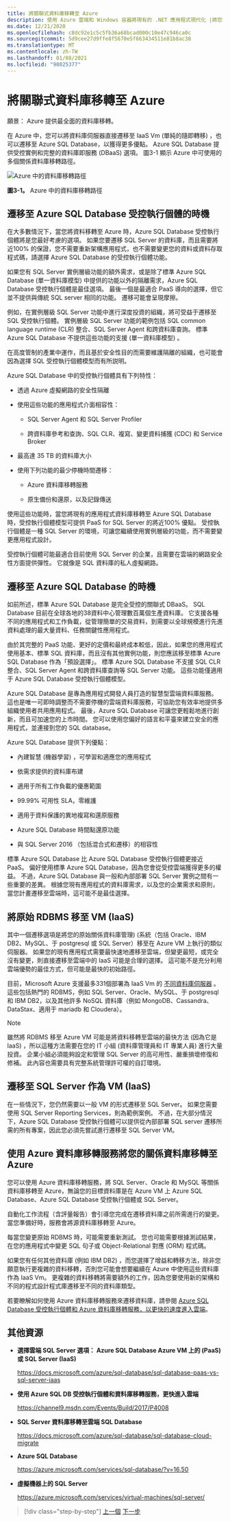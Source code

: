 ```yaml
---
title: 將關聯式資料庫移轉至 Azure
description: 使用 Azure 雲端和 Windows 容器將現有的 .NET 應用程式現代化 |將您的關係資料庫移轉至 Azure
ms.date: 12/21/2020
ms.openlocfilehash: c8dc92e1c5c5fb36a68bcad000c10e47c946ca0c
ms.sourcegitcommit: 5d9cee27d9ffe8f5670e5f663434511e81b8ac38
ms.translationtype: MT
ms.contentlocale: zh-TW
ms.lasthandoff: 01/08/2021
ms.locfileid: "98025377"
---
```

# <a name="migrate-your-relational-databases-to-azure"></a>將關聯式資料庫移轉至 Azure

願景： Azure 提供最全面的資料庫移轉。

在 Azure 中，您可以將資料庫伺服器直接遷移至 IaaS Vm (單純的隨即轉移) ，也可以遷移至 Azure SQL Database，以獲得更多優點。 Azure SQL Database 提供受控實例和完整的資料庫即服務 (DBaaS) 選項。 圖3-1 顯示 Azure 中可使用的多個關係資料庫移轉路徑。

![Azure 中的資料庫移轉路徑](./media/image3-1.png)

**圖3-1。** Azure 中的資料庫移轉路徑

## <a name="when-to-migrate-to-azure-sql-database-managed-instance"></a>遷移至 Azure SQL Database 受控執行個體的時機

在大多數情況下，當您將資料移轉至 Azure 時，Azure SQL Database 受控執行個體將是您最好考慮的選項。 如果您要遷移 SQL Server 的資料庫，而且需要將近100% 的保證，您不需要重新架構應用程式，也不需要變更您的資料或資料存取程式碼，請選擇 Azure SQL Database 的受控執行個體功能。

如果您有 SQL Server 實例層級功能的額外需求，或是除了標準 Azure SQL Database (單一資料庫模型) 中提供的功能以外的隔離需求，Azure SQL Database 受控執行個體是最佳選項。 最後一個是最適合 PaaS 導向的選擇，但它並不提供與傳統 SQL server 相同的功能。 遷移可能會呈現摩擦。

例如，在實例層級 SQL Server 功能中進行深度投資的組織，將可受益于遷移至 SQL 受控執行個體。 實例層級 SQL Server 功能的範例包括 SQL common language runtime (CLR) 整合、SQL Server Agent 和跨資料庫查詢。 標準 Azure SQL Database 不提供這些功能的支援 (單一資料庫模型) 。

在高度管制的產業中運作，而且基於安全性目的而需要維護隔離的組織，也可能會因為選擇 SQL 受控執行個體模型而有所説明。

Azure SQL Database 中的受控執行個體具有下列特性：

- 透過 Azure 虛擬網路的安全性隔離

- 使用這些功能的應用程式介面相容性：

  - SQL Server Agent 和 SQL Server Profiler

  - 跨資料庫參考和查詢、SQL CLR、複寫、變更資料捕獲 (CDC) 和 Service Broker

- 最高達 35 TB 的資料庫大小

- 使用下列功能的最少停機時間遷移：

  - Azure 資料庫移轉服務

  - 原生備份和還原，以及記錄傳送

使用這些功能時，當您將現有的應用程式資料庫移轉至 Azure SQL Database 時，受控執行個體模型可提供 PaaS for SQL Server 的將近100% 優點。 受控執行個體是一種 SQL Server 的環境，可讓您繼續使用實例層級的功能，而不需要變更應用程式設計。

受控執行個體可能最適合目前使用 SQL Server 的企業，且需要在雲端的網路安全性方面提供彈性。 它就像是 SQL 資料庫的私人虛擬網路。

## <a name="when-to-migrate-to-azure-sql-database"></a>遷移至 Azure SQL Database 的時機

如前所述，標準 Azure SQL Database 是完全受控的關聯式 DBaaS。 SQL Database 目前在全球各地的38資料中心管理數百萬個生產資料庫。 它支援各種不同的應用程式和工作負載，從管理簡單的交易資料，到需要以全球規模進行先進資料處理的最大量資料、任務關鍵性應用程式。

由於其完整的 PaaS 功能、更好的定價和最終成本較低，因此，如果您的應用程式使用基本、標準 SQL 資料庫，而且沒有其他實例功能，則您應該移至標準 Azure SQL Database 作為「預設選擇」。 標準 Azure SQL Database 不支援 SQL CLR 整合、SQL Server Agent 和跨資料庫查詢等 SQL Server 功能。 這些功能僅適用于 Azure SQL Database 受控執行個體模型。

Azure SQL Database 是專為應用程式開發人員打造的智慧型雲端資料庫服務。 這也是唯一可即時調整而不需要停機的雲端資料庫服務，可協助您有效率地提供多組織使用者共用應用程式。 最後，Azure SQL Database 可讓您更輕鬆地進行創新，而且可加速您的上市時間。 您可以使用您偏好的語言和平臺來建立安全的應用程式，並連接到您的 SQL database。

Azure SQL Database 提供下列優點：

- 內建智慧 (機器學習) ，可學習和適應您的應用程式

- 依需求提供的資料庫布建

- 適用于所有工作負載的優惠範圍

- 99.99% 可用性 SLA，零維護

- 適用于資料保護的異地複寫和還原服務

- Azure SQL Database 時間點還原功能

- 與 SQL Server 2016 （包括混合式和遷移）的相容性

標準 Azure SQL Database 比 Azure SQL Database 受控執行個體更接近 PaaS。 偏好使用標準 Azure SQL Database，因為您會從受控雲端獲得更多的權益。 不過，Azure SQL Database 與一般和內部部署 SQL Server 實例之間有一些重要的差異。 根據您現有應用程式的資料庫需求，以及您的企業需求和原則，當您計畫遷移至雲端時，這可能不是最佳選擇。

## <a name="when-to-move-your-original-rdbms-to-a-vm-iaas"></a>將原始 RDBMS 移至 VM (IaaS) 

其中一個遷移選項是將您的原始關係資料庫管理)  (系統（包括 Oracle、IBM DB2、MySQL、于 postgresql 或 SQL Server）移至在 Azure VM 上執行的類似伺服器。 如果您的現有應用程式需要最快速地遷移至雲端，但變更最短，或完全沒有變更，則直接遷移至雲端中的 IaaS 可能是合理的選擇。 這可能不是充分利用雲端優勢的最佳方式，但可能是最快的初始路徑。

目前，Microsoft Azure 支援最多331個部署為 IaaS Vm 的 [不同資料庫伺服器](https://azuremarketplace.microsoft.com/marketplace/apps/category/databases?page=1&subcategories=databases-all) 。 這些包括熱門的 RDBMS，例如 SQL Server、Oracle、MySQL、于 postgresql 和 IBM DB2，以及其他許多 NoSQL 資料庫（例如 MongoDB、Cassandra、DataStax、適用于 mariadb 和 Cloudera）。

> [!NOTE]
> 雖然將 RDBMS 移至 Azure VM 可能是將資料移轉至雲端的最快方法 (因為它是 IaaS) ，所以這種方法需要在您的 IT 小組 (資料庫管理員和 IT 專業人員) 進行大量投資。 企業小組必須能夠設定和管理 SQL Server 的高可用性、嚴重損壞修復和修補。 此內容也需要具有完整系統管理許可權的自訂環境。

## <a name="when-to-migrate-to-sql-server-as-a-vm-iaas"></a>遷移至 SQL Server 作為 VM (IaaS) 

在一些情況下，您仍然需要以一般 VM 的形式遷移至 SQL Server。 如果您需要使用 SQL Server Reporting Services，則為範例案例。 不過，在大部分情況下，Azure SQL Database 受控執行個體可以提供從內部部署 SQL server 遷移所需的所有專案，因此您必須先嘗試進行遷移至 SQL Server VM。

## <a name="use-azure-database-migration-service-to-migrate-your-relational-databases-to-azure"></a>使用 Azure 資料庫移轉服務將您的關係資料庫移轉至 Azure

您可以使用 Azure 資料庫移轉服務，將 SQL Server、Oracle 和 MySQL 等關係資料庫移轉至 Azure，無論您的目標資料庫是在 Azure VM 上 Azure SQL Database、Azure SQL Database 受控執行個體或 SQL Server。

自動化工作流程（含評量報告）會引導您完成在遷移資料庫之前所需進行的變更。 當您準備好時，服務會將源資料庫移轉至 Azure。

每當您變更原始 RDBMS 時，可能需要重新測試。 您也可能需要根據測試結果，在您的應用程式中變更 SQL 句子或 Object-Relational 對應 (ORM) 程式碼。

如果您有任何其他資料庫 (例如 IBM DB2) ，而您選擇了增益和轉移方法，除非您願意執行更複雜的資料移轉，否則您可能會想要繼續在 Azure 中使用這些資料庫作為 IaaS Vm。 更複雜的資料移轉將需要額外的工作，因為您要使用新的架構和不同的程式設計程式庫遷移至不同的資料庫類型。

若要瞭解如何使用 Azure 資料庫移轉服務來遷移資料庫，請參閱 [Azure SQL Database 受控執行個體和 Azure 資料庫移轉服務，以更快的速度進入雲端](https://channel9.msdn.com/Events/Build/2017/P4008)。

## <a name="additional-resources"></a>其他資源

- **選擇雲端 SQL Server 選項： Azure SQL Database Azure VM 上的 (PaaS) 或 SQL Server (IaaS)**

    <https://docs.microsoft.com/azure/sql-database/sql-database-paas-vs-sql-server-iaas>

- **使用 Azure SQL DB 受控執行個體和資料庫移轉服務，更快進入雲端**

    <https://channel9.msdn.com/Events/Build/2017/P4008>

- **SQL Server 資料庫移轉至雲端 SQL Database**

    <https://docs.microsoft.com/azure/sql-database/sql-database-cloud-migrate>

- **Azure SQL Database**

    <https://azure.microsoft.com/services/sql-database/?v=16.50>

- **虛擬機器上的 SQL Server**

    <https://azure.microsoft.com/services/virtual-machines/sql-server/>

> [!div class="step-by-step"]
> [上一個](lift-and-shift-existing-apps-azure-iaas.md) 
> [下一步](modernize-existing-apps-to-cloud-optimized/index.md) <!-- Next Chapter -->
